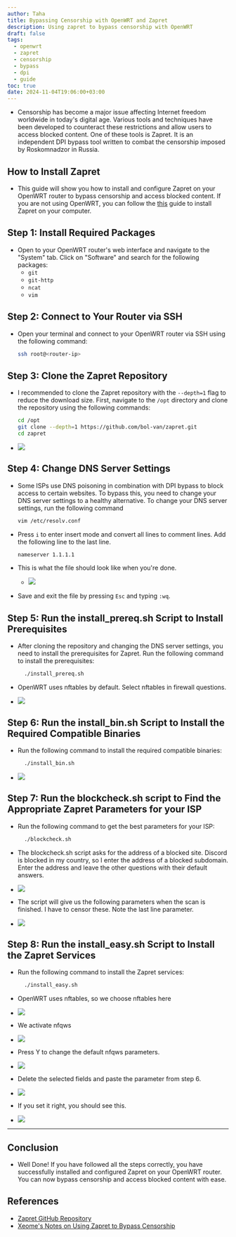 ```yaml
---
author: Taha
title: Bypassing Censorship with OpenWRT and Zapret
description: Using zapret to bypass censorship with OpenWRT
draft: false
tags:
  - openwrt
  - zapret
  - censorship
  - bypass
  - dpi
  - guide
toc: true
date: 2024-11-04T19:06:00+03:00
---
```


<!--more-->

- Censorship has become a major issue affecting Internet freedom worldwide in today's digital age. Various tools and techniques have been developed to counteract these restrictions and allow users to access blocked content. One of these tools is Zapret. It is an independent DPI bypass tool written to combat the censorship imposed by Roskomnadzor in Russia.

## How to Install Zapret

- This guide will show you how to install and configure Zapret on your OpenWRT router to bypass censorship and access blocked content. If you are not using OpenWRT, you can follow the [this](https://notes.xeome.dev/notes/Using-zapret-to-bypass-censorship) guide to install Zapret on your computer.

## Step 1: Install Required Packages

- Open to your OpenWRT router's web interface and navigate to the "System" tab. Click on "Software" and search for the following packages:
  - `git`
  - `git-http`
  - `ncat`
  - `vim`

## Step 2: Connect to Your Router via SSH

- Open your terminal and connect to your OpenWRT router via SSH using the following command:
  ```bash
  ssh root@<router-ip>
  ```

## Step 3: Clone the Zapret Repository

- I recommended to clone the Zapret repository with the `--depth=1` flag to reduce the download size. First, navigate to the `/opt` directory and clone the repository using the following commands:

  ```bash
  cd /opt
  git clone --depth=1 https://github.com/bol-van/zapret.git
  cd zapret
  ```

- ![](/assets/Pasted%20image%2020241104204129.png)

## Step 4: Change DNS Server Settings

- Some ISPs use DNS poisoning in combination with DPI bypass to block access to certain websites. To bypass this, you need to change your DNS server settings to a healthy alternative. To change your DNS server settings, run the following command

  ```bash
  vim /etc/resolv.conf
  ```

- Press `i` to enter insert mode and convert all lines to comment lines. Add the following line to the last line.

  ```bash
  nameserver 1.1.1.1
  ```

- This is what the file should look like when you're done.

  - ![](/assets/Pasted%20image%2020241104204207.png)

- Save and exit the file by pressing `Esc` and typing `:wq`.

## Step 5: Run the install_prereq.sh Script to Install Prerequisites

- After cloning the repository and changing the DNS server settings, you need to install the prerequisites for Zapret. Run the following command to install the prerequisites:

  ```bash
    ./install_prereq.sh
  ```

- OpenWRT uses nftables by default. Select nftables in firewall questions.
- ![](/assets/Pasted%20image%2020241104204411.png)

## Step 6: Run the install_bin.sh Script to Install the Required Compatible Binaries

- Run the following command to install the required compatible binaries:

  ```bash
    ./install_bin.sh
  ```

- ![](/assets/Pasted%20image%2020241104204218.png)

## Step 7: Run the blockcheck.sh script to Find the Appropriate Zapret Parameters for your ISP

- Run the following command to get the best parameters for your ISP:

  ```bash
    ./blockcheck.sh
  ```

- The blockcheck.sh script asks for the address of a blocked site. Discord is blocked in my country, so I enter the address of a blocked subdomain. Enter the address and leave the other questions with their default answers.

- ![](/assets/Pasted%20image%2020241104204234.png)

- The script will give us the following parameters when the scan is finished. I have to censor these. Note the last line parameter.
- ![](/assets/Pasted%20image%2020241104210017.png)

## Step 8: Run the install_easy.sh Script to Install the Zapret Services

- Run the following command to install the Zapret services:

  ```bash
    ./install_easy.sh
  ```

- OpenWRT uses nftables, so we choose nftables here
- ![](/assets/Pasted%20image%2020241104204300.png)
- We activate nfqws
- ![](/assets/Pasted%20image%2020241104204840.png)
- Press Y to change the default nfqws parameters.
- ![](/assets/Pasted%20image%2020241104204311.png)
- Delete the selected fields and paste the parameter from step 6.
- ![](/assets/Pasted%20image%2020241104204722.png)
- If you set it right, you should see this.
- ![](/assets/Pasted%20image%2020241104204317.png)

---

## Conclusion
- Well Done! If you have followed all the steps correctly, you have successfully installed and configured Zapret on your OpenWRT router. You can now bypass censorship and access blocked content with ease. 


## References

- [Zapret GitHub Repository](https://github.com/bol-van/zapret)
- [Xeome's Notes on Using Zapret to Bypass Censorship](https://notes.xeome.dev/notes/Using-zapret-to-bypass-censorship)
